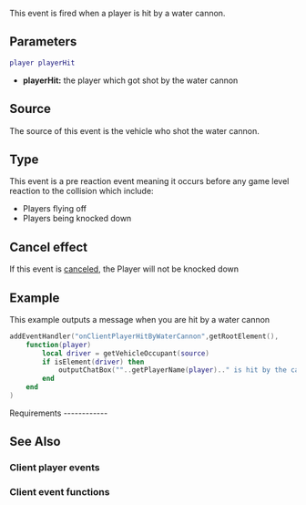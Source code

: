 This event is fired when a player is hit by a water cannon.

Parameters
----------

``` lua
player playerHit
```

-   **playerHit:** the player which got shot by the water cannon

Source
------

The source of this event is the vehicle who shot the water cannon.

Type
----

This event is a pre reaction event meaning it occurs before any game level reaction to the collision which include:

-   Players flying off
-   Players being knocked down

Cancel effect
-------------

If this event is [canceled](/docs/event_system#canceling.md "wikilink"), the Player will not be knocked down

Example
-------

<section class="client" name="Client" show="true">
This example outputs a message when you are hit by a water cannon

``` lua
addEventHandler("onClientPlayerHitByWaterCannon",getRootElement(),
    function(player)
        local driver = getVehicleOccupant(source)
        if isElement(driver) then
            outputChatBox(""..getPlayerName(player).." is hit by the cannon of "..getPlayerName(driver).."'s vehicle.")
        end
    end
)
```

</section>
Requirements
------------

See Also
--------

### Client player events

### Client event functions
